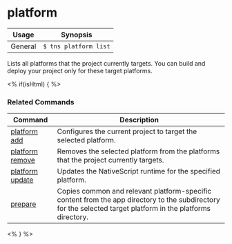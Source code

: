 platform
==========

Usage | Synopsis
---|---
General | `$ tns platform list`

Lists all platforms that the project currently targets. You can build and deploy your project only for these target platforms.

<% if(isHtml) { %> 
### Related Commands

Command | Description
----------|----------
[platform add](platform-add.html) | Configures the current project to target the selected platform.
[platform remove](platform-remove.html) | Removes the selected platform from the platforms that the project currently targets.
[platform update](platform-update.html) | Updates the NativeScript runtime for the specified platform.
[prepare](prepare.html) | Copies common and relevant platform-specific content from the app directory to the subdirectory for the selected target platform in the platforms directory.
<% } %>